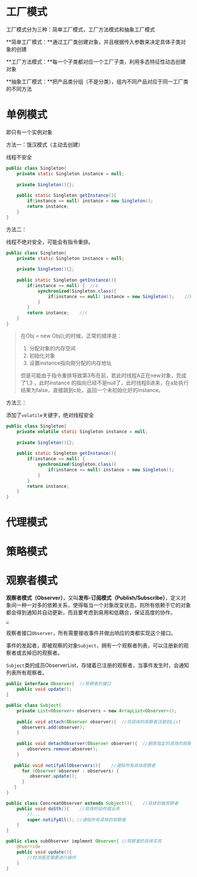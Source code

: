 # 工厂模式

工厂模式分为三种：简单工厂模式，工厂方法模式和抽象工厂模式

**简单工厂模式：**通过工厂类创建对象，并且根据传入参数来决定具体子类对象的创建

**工厂方法模式：**每一个子类都对应一个工厂子类，利用多态特征性动态创建对象

**抽象工厂模式：**把产品类分组（不是分类），组内不同产品对应于同一工厂类的不同方法

# 单例模式

即只有一个实例对象

方法一：饿汉模式（主动去创建）

线程不安全

```java
public class Singleton{
    private static Singleton instance = null;
    
    private Singleton(){};
    
    public static Singleton getInstance(){
        if(instance == null) instance = new Singleton();
        return instance;
    }
}
```

方法二：

线程不绝对安全，可能会有指令重排。

```java
public class Singleton{
    private static Singleton instance = null;
    
    private Singleton(){};
    
    public static Singleton getInstance(){  
        if(instance == null) {	//a
            synchronized(Singleton.class){
                if(instance == null) instance = new Singleton();	//b
            }
        }
        return instance;	//c
    }
}
```

> 在Obj = new Obj();的时候，正常的顺序是：
>
> 1. 分配对象的内存空间
> 2. 初始化对象
> 3. 设置instance指向刚分配的内存地址
>
> 但是可能由于指令重排导致第3布在前，若此时线程A正在new对象，完成了1,3 ，此时instance 的指向已经不是null了，此时线程B进来，在a处执行结果为false，直接跳到c处，返回一个未初始化好的instance。

方法三：

添加了`volatile`关键字，绝对线程安全

```java
public class Singleton{
    private volatile static Singleton instance = null;
    
    private Singleton(){};
    
    public static Singleton getInstance(){
        if(instance == null) {
            synchronized(Singleton.class){
                if(instance == null) instance = new Singleton();
            }
        }
        return instance;
    }
}
```

# 代理模式

# 策略模式

# 观察者模式

**观察者模式（Observer）**，又叫**发布-订阅模式（Publish/Subscribe）**，定义对象间一种一对多的依赖关系，使得每当一个对象改变状态，则所有依赖于它的对象都会得到通知并自动更新，而且要考虑到易用和低耦合，保证高度的协作。

<img src="C:\Users\DX\Desktop\正在编辑\images\design_observer.jpg" style="zoom:50%;" />

观察者接口`Observer`，所有需要接收事件并做出响应的类都实现这个接口。

事件的发起者，即被观察的对象`Subject`，拥有一个观察者列表，可以注册新的观察者或去掉旧的观察者。

`Subject`类的成员ObserverList，存储着已注册的观察者，当事件发生时，会通知列表所有观察者。

```java
public interface Observer{	//观察者的接口
    public void update();
}

public class Subject{	
    private List<Observer> observers = new ArrayList<Observer>();
    
    public void attach(Observer observer){	//将具体的观察者注册到List
      observers.add(observer);      
    }
    
    public void detachObserver(Observer observer){	//删除指定的具体的观察者
        observers.remove(abserver);
    }
 
   public void notifyAllObservers(){	//通知所有具体观察者
      for (Observer observer : observers) {
         observer.update();
      }
   }  
}

public class ConcreatObserver extends Subject(){	//具体的被观察者
    public void doSth(){	//具体的动作或业务
        //...
        super.notifyAll(); //通知所有具体的观察者
    }
}

public class subObserver implment Observer{	//观察者的具体实现
    @Override
    public void update(){
        //检测是否需要进行操作
    }
}
```

